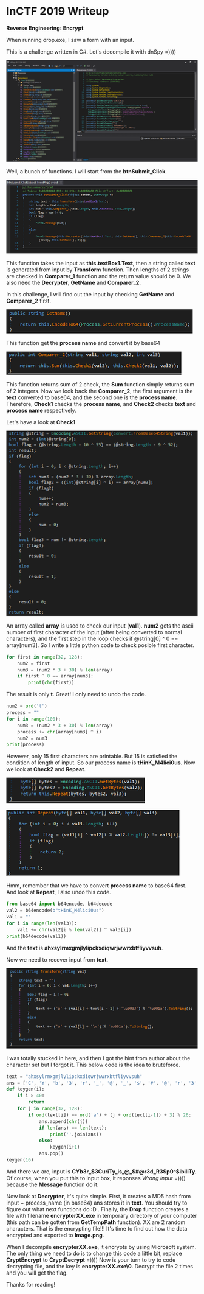 # InCTF 2019 Writeup

**Reverse Engineering: Encrypt**

When running drop.exe, I saw a form with an input.

This is a challenge written in C#. Let's decompile it with dnSpy =))))

![Functions in drop.exe](inctf1.png)

Well, a bunch of functions. I will start from the **btnSubmit_Click**. 

![btnSubmit_Click](inctf2.png)

This function takes the input as **this.textBox1.Text**, then a string called **text** is generated from input by **Transform** function. Then lengths of 2 strings are checked in **Comparer_1** function and the return value should be 0. We also need the **Decrypter**, **GetName** and **Comparer_2**.

In this challenge, I will find out the input by checking **GetName** and **Comparer_2** first.

![GetName](inctf3.png)

This function get the **process name** and convert it by base64

![Comparer_2](inctf4.png)

This function returns sum of 2 check, the **Sum** function simply returns sum of 2 integers. Now we look back the **Comparer_2**, the first argument is the **text** converted to base64, and the second one is the **process name**. Therefore, **Check1** checks the **process name**, and **Check2** checks **text** and **process name** respectively. 

Let's have a look at **Check1**

![Check1](inctf5.png)

An array called **array** is used to check our input (**val1**). **num2** gets the ascii number of first character of the input (after being converted to normal characters), and the first step in the loop checks if @string[0] ^ 0 == array[num3]. So I write a little python code to check posible first character.

```python
for first in range(32, 128):
	num2 = first
	num3 = (num2 * 3 + 30) % len(array)
	if first ^ 0 == array[num3]:
		print(chr(first))
```

The result is only **t**. Great! I only need to undo the code.

```python
num2 = ord('t')
process = ""
for i in range(100):
	num3 = (num2 * 3 + 30) % len(array)
	process += chr(array[num3] ^ i)
	num2 = num3
print(process)
```

However, only 15 first characters are printable. But 15 is satisfied the condition of length of input. So our process name is **tHinK_M4lici0us**. Now we look at **Check2** and **Repeat**.

![Check2](inctf8.png)

![Repeat](inctf9.png)

Hmm, remember that we have to convert **process name** to base64 first. And look at **Repeat**, I also undo this code.

```python
from base64 import b64encode, b64decode
val2 = b64encode(b"tHinK_M4lici0us")
val1 = ""
for i in range(len(val3)):
	val1 += chr(val2[i % len(val2)] ^ val3[i])
print(b64decode(val1))
```

And the **text** is **ahxsylrmxgmjlylipckxdiqwrjwwrxbtfliyvvsuh**.

Now we need to recover input from **text**.

![Transform](inctf11.png)

I was totally stucked in here, and then I got the hint from author about the character set but I forgot it. This below code is the idea to bruteforce.

```python
text = "ahxsylrmxgmjlylipckxdiqwrjwwrxbtfliyvvsuh"
ans = ['C', 'Y', 'b', '3', 'r', '_', '@', '_', '$', '#', '@', 'r', '3', 'd', '_', 'R']
def keygen(i):
	if i > 40:
		return
	for j in range(32, 128):
		if ord(text[i]) == ord('a') + (j + ord(text[i-1]) + 3) % 26:
			ans.append(chr(j))
			if len(ans) == len(text):
				print(''.join(ans))
			else:
				keygen(i+1)
			ans.pop()
keygen(16)
```

And there we are, input is **CYb3r_$3CuriTy_is_@_$#@r3d_R3$p0^$ibiliTy**. Of course, when you put this to input box, it reponses *Wrong input* =)))) because the **Message** function do it.

Now look at **Decrypter**, it's quite simple. First, it creates a MD5 hash from input + process_name (in base64) ans stores it in **text**. You should try to figure out what next functions do :D . Finally, the **Drop** function creates a file with filename **encrypterXX.exe** in temporary directory of your computer (this path can be gotten from **GetTempPath** function). XX are 2 random characters. That is the encrypting file!!! It's time to find out how the data encrypted and exported to **Image.png**.

When I decompile **encrypterXX.exe**, it encrypts by using Microsoft system. The only thing we need to do is to change this code a little bit, replace **CryptEncrypt** to **CryptDecrypt** =)))) Now is your turn to try to code decrypting file, and the key is **encrypterXX.exe\0**. Decrypt the file 2 times and you will get the flag.

Thanks for reading!